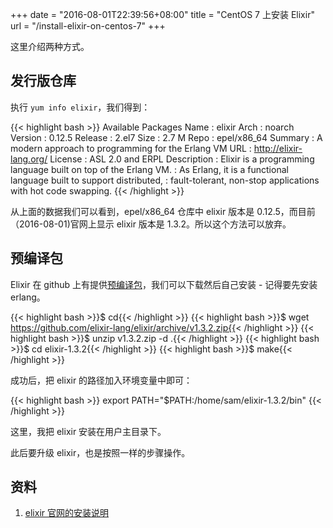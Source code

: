 +++
date = "2016-08-01T22:39:56+08:00"
title = "CentOS 7 上安装 Elixir"
url = "/install-elixir-on-centos-7"
+++

这里介绍两种方式。

## 发行版仓库

执行 `yum info elixir`，我们得到：

{{< highlight bash >}}
  Available Packages
  Name        : elixir
  Arch        : noarch
  Version     : 0.12.5
  Release     : 2.el7
  Size        : 2.7 M
  Repo        : epel/x86_64
  Summary     : A modern approach to programming for the Erlang VM
  URL         : http://elixir-lang.org/
  License     : ASL 2.0 and ERPL
  Description : Elixir is a programming language built on top of the Erlang VM.
              : As Erlang, it is a functional language built to support distributed,
              : fault-tolerant, non-stop applications with hot code swapping.
{{< /highlight >}}

从上面的数据我们可以看到，epel/x86_64 仓库中 elixir 版本是 0.12.5，而目前（2016-08-01)官网上显示 elixir 版本是 1.3.2。所以这个方法可以放弃。

## 预编译包

Elixir 在 github 上有提供[预编译包](https://github.com/elixir-lang/elixir/releases/)，我们可以下载然后自己安装 - 记得要先安装 erlang。

{{< highlight bash >}}$ cd{{< /highlight >}}
{{< highlight bash >}}$ wget https://github.com/elixir-lang/elixir/archive/v1.3.2.zip{{< /highlight >}}
{{< highlight bash >}}$ unzip v1.3.2.zip -d .{{< /highlight >}}
{{< highlight bash >}}$ cd elixir-1.3.2{{< /highlight >}}
{{< highlight bash >}}$ make{{< /highlight >}}

成功后，把 elixir 的路径加入环境变量中即可：

{{< highlight bash >}}
  export PATH="$PATH:/home/sam/elixir-1.3.2/bin"
{{< /highlight >}}

这里，我把 elixir 安装在用户主目录下。

此后要升级 elixir，也是按照一样的步骤操作。

## 资料

1. [elixir 官网的安装说明](http://elixir-lang.org/install.html)
